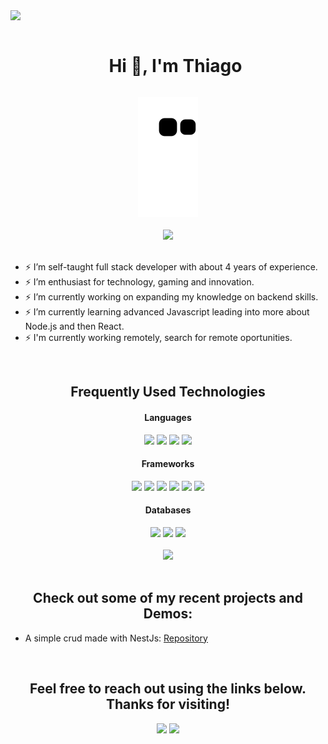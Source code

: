 
<!--horizontal divider(gradiant)-->
<img src="https://user-images.githubusercontent.com/73097560/115834477-dbab4500-a447-11eb-908a-139a6edaec5c.gif">

<!--h1 without bottom border-->
<div id="user-content-toc">
  <ul align="center">
    <summary><h1 style="display: inline-block">Hi 👋, I'm Thiago</h1></summary>
  </ul>
</div>


<!--- snake -->
<div align="center">
  <img  src="https://github.com/Thiago-F/Thiago-F/blob/output/github-contribution-grid-snake.svg"
       alt="snake" />
</div>

<!-- 
<br>
<h2 align="center">Introduction</h2>

My name is Thiago Fialho and I am a self-taught full stack developer with about 4 years of experience enthusiast for technology, gaming and innovation. 

-->

<br>
<div align="center">
  <img src="https://github-readme-stats.vercel.app/api?username=Thiago-F&theme=blue-green">
</div>
<br>

- ⚡ I’m self-taught full stack developer with about 4 years of experience.
- ⚡ I’m enthusiast for technology, gaming and innovation.
- ⚡ I’m currently working on expanding my knowledge on backend skills.
- ⚡ I’m currently learning advanced Javascript leading into more about Node.js and then React.
- ⚡ I'm currently working remotely, search for remote oportunities.


<br>
<h2 align="center">Frequently Used Technologies</h2>


<div align="center">
  
</div>


<h4 align="center">Languages</h4>
<div align="center">
  <img src="https://img.shields.io/badge/html5-%23E34F26.svg?style=for-the-badge&logo=html5&logoColor=white"> 
  <img src="https://img.shields.io/badge/css3-%231572B6.svg?style=for-the-badge&logo=css3&logoColor=white"> 
  <img src="https://img.shields.io/badge/python-3670A0?style=for-the-badge&logo=python&logoColor=ffdd54"> 
  <img src="https://img.shields.io/badge/javascript-%23323330.svg?style=for-the-badge&logo=javascript&logoColor=%23F7DF1E">
</div>

<h4 align="center">Frameworks</h4>
<div align="center">
  <img src="https://img.shields.io/badge/express.js-%23404d59.svg?style=for-the-badge&logo=express&logoColor=%2361DAFB"> 
  <img src="https://img.shields.io/badge/nestjs-%23E0234E.svg?style=for-the-badge&logo=nestjs&logoColor=white"> 
  <img src="https://img.shields.io/badge/node.js-6DA55F?style=for-the-badge&logo=node.js&logoColor=white">
  <img src="https://img.shields.io/badge/react-%2320232a.svg?style=for-the-badge&logo=react&logoColor=%2361DAFB">  
  <img src="https://img.shields.io/badge/NPM-%23CB3837.svg?style=for-the-badge&logo=npm&logoColor=white">
  <img src="https://img.shields.io/badge/yarn-%232C8EBB.svg?style=for-the-badge&logo=yarn&logoColor=white">
</div>

<h4 align="center">Databases</h4>
<div align="center">
  <img src="https://img.shields.io/badge/postgres-%23316192.svg?style=for-the-badge&logo=postgresql&logoColor=white"> 
  <img src="https://img.shields.io/badge/MongoDB-%234ea94b.svg?style=for-the-badge&logo=mongodb&logoColor=white"> 
  <img src="https://img.shields.io/badge/redis-%23DD0031.svg?style=for-the-badge&logo=redis&logoColor=white">
</div>

<br>
<div align="center">
  <img src="https://github-readme-stats.vercel.app/api/top-langs/?username=Thiago-F&theme=blue-green">
</div>
<br>

<h2 align="center">Check out some of my recent projects and Demos:</h2>

- A simple crud made with NestJs: [Repository](https://github.com/Thiago-F/demo-simple-crud-nest)

<br>
<h2 align="center">Feel free to reach out using the links below. Thanks for visiting!</h2>
<p align="center">
  <a href="https://www.linkedin.com/in/thiagofialho/" target="_blank"><img src="https://img.shields.io/badge/linkedin-%230077B5.svg?&style=for-the-badge&logo=linkedin&logoColor=white"/></a>
  <a href="https://www.instagram.com/thiagofialho00/" target="_blank"><img src="https://img.shields.io/badge/instagram-%23E4405F.svg?&style=for-the-badge&logo=instagram&logoColor=white"/></a>
</p>
